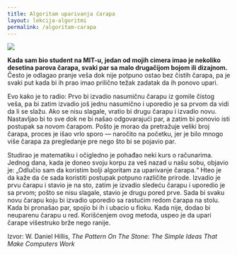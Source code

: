 ```yaml
---
title: Algoritam uparivanja čarapa
layout: lekcija-algoritmi
permalink: /algoritam-carapa
---
```


![](https://upload.wikimedia.org/wikipedia/commons/thumb/8/85/Woolen_socks_on_the_floor.JPG/640px-Woolen_socks_on_the_floor.JPG)

**Kada sam bio student na MIT-u, jedan od mojih cimera imao je nekoliko desetina parova čarapa, svaki par sa malo drugačijom bojom ili dizajnom.** Često je odlagao pranje veša dok nije potpuno ostao bez čistih čarapa, pa je svaki put kada bi ih prao imao prilično težak zadatak da ih ponovo upari.

Evo kako je to radio: Prvo bi izvadio nasumičnu čarapu iz gomile čistog veša, pa bi zatim izvadio još jednu nasumično i uporedio je sa prvom da vidi da li se slažu. Ako se nisu slagale, vratio bi drugu čarapu i izvadio novu. Nastavljao bi to sve dok ne bi našao odgovarajući par, a zatim bi ponovio isti postupak sa novom čarapom. Pošto je morao da pretražuje veliki broj čarapa, proces je išao vrlo sporo — naročito na početku, jer je bilo mnogo više čarapa za pregledanje pre nego što bi se pojavio par.

Studirao je matematiku i očigledno je pohađao neki kurs o računarima. Jednog dana, kada je doneo svoju korpu za veš nazad u našu sobu, objavio je: „Odlučio sam da koristim bolji algoritam za uparivanje čarapa.“ Hteo je da kaže da će sada koristiti postupak potpuno različite prirode. Izvadio je prvu čarapu i stavio je na sto, zatim je izvadio sledeću čarapu i uporedio je sa prvom; pošto se nisu slagale, stavio je drugu pored prve. Sada bi svaku novu čarapu koju bi izvadio uporedio sa rastućim redom čarapa na stolu. Kada bi pronašao par, spojio bi ih i ubacio u fioku. Kada nije, dodao bi neuparenu čarapu u red. Korišćenjem ovog metoda, uspeo je da upari čarape višestruko brže nego ranije.

Izvor: W. Daniel Hillis, *The Pattern On The Stone: The Simple Ideas That Make Computers Work*
